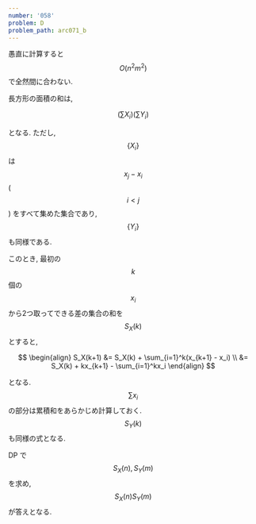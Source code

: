 ```yaml
---
number: '058'
problem: D
problem_path: arc071_b
---
```

愚直に計算すると $$ O(n^2m^2) $$ で全然間に合わない.

長方形の面積の和は,

$$
\left(\sum X_i\right) \left(\sum Y_i\right)
$$

となる. ただし, $$ \{ X_i \} $$ は $$ x_j - x_i $$ ($$ i \lt j $$) をすべて集めた集合であり, $$ \{ Y_i \} $$ も同様である.

このとき, 最初の $$ k $$ 個の $$ x_i $$ から2つ取ってできる差の集合の和を $$ S_X(k) $$ とすると,

$$
\begin{align}
S_X(k+1) &= S_X(k) + \sum_{i=1}^k(x_{k+1} - x_i) \\
         &= S_X(k) + kx_{k+1} - \sum_{i=1}^kx_i
\end{align}
$$

となる. $$ \sum x_i $$ の部分は累積和をあらかじめ計算しておく. $$ S_Y(k) $$ も同様の式となる.

DP で $$ S_X(n), S_Y(m) $$ を求め, $$ S_X(n)S_Y(m) $$ が答えとなる.
